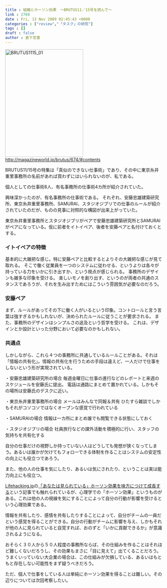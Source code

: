 ```yaml
---
title : 組織とホーソン効果　～BRUTUS11／15号を読んで～
link : 2769
date : Fri, 13 Nov 2009 02:45:43 +0000
categories : ["review","「タスク」の研究"]
tags : []
draft : false
author : 倉下忠憲
---
```


<img src="https://rashita.net/blog/wp-content/uploads/2009/11/BRUTUS1115_01.jpg" alt="BRUTUS1115_01" title="BRUTUS1115_01" width="250" height="344" class="alignnone size-full wp-image-2771" />
<a href="http://magazineworld.jp/brutus/674/#contents">http://magazineworld.jp/brutus/674/#contents</a>

BRUTUS11/15号の特集は「真似のできない仕事術」であり、その中に東京糸井重里事務所の名前があれば買わずにはいられないのが、私である。

個人としての仕事術8人、有名事務所の仕事術4カ所が紹介されていた。

興味深かったのが、有名事務所の仕事術である。
それぞれ、安藤忠雄建築研究所、東京糸井重里事務所、SAMURAI、スタジオジブリでの仕事のルールが紹介されていたのだが、ものの見事に対照的な構図が出来上がっていた。

東京糸井重里事務所とスタジオジブリがペアで安藤忠雄建築研究所とSAMURAIがペアになっている。仮に前者をイトイペア、後者を安藤ペアと名付けておくとする。

<h3>イトイペアの特徴</h3>
基本的に大雑把な感じ。特に安藤ペアと比較するとよりその大雑把な感じが見て取れる。
そこで働く従業員を一つのシステムに従わせる、というよりは各々が持っている力をいかに引き出すか、という視点が感じられる。
事務所のデザインも雑多な印象を受ける。
楽しいモノを創り出す、というのが両者の共通のスタンスであろうが、それを生み出すためにはこういう雰囲気が必要なのだろう。

<h3>安藤ペア</h3>
まず、ルールがあってその下に働く人がいるという印象。コントロールと言う言葉は強すぎるかもしれないが、決められたルールに従うことが要求される。
また、事務所のデザインはシンプルさの追及という哲学を受ける。
これは、デザインとか設計といった分野において必要なのかもしれない。

<h3>共通点</h3>
しかしながら、これら４つの事務所に共通しているルールことがある。それは「情報の共有化」。情報の共有化を行うための手段は違えど、一人だけで仕事をしないという形が実現されている。

・安藤忠雄建築研究所の場合
毎週金曜日に仕事の進行などのレポートと来週のスケジュールを安藤氏に提出。
電話は通路にまとめて置かれている。しかもその場所は安藤氏のデスクに近い。

・東京糸井重里事務所の場合
メールはみんなで同報＆共有
ひたすら雑談でしかもそれがコソコソではなくオープンな感覚で行われている

・SAMURAIの場合
情報は一カ所にまとめ誰でも閲覧できる状態にしておく

・スタジオジブリの場合
社員旅行などの課外活動を積極的に行い、スタッフの気持ちを共有化する

自分の仕事だけの視野しか持っていない人はどうしても発想が狭くなってしまう。あるいは誰かが欠けてもフォローできる体制を作ることはシステムの安定性の向上にも役立つであろう。

また、他の人の仕事を気にしたり、あるいは気にされたり、ということは実は能力向上にも役立つ。

<a href="http://lifehacking.jp/">Lifehacking.jp</a>の<a href="http://lifehacking.jp/2009/11/you-are-being-watched/">「あなたは見られている」ホーソン効果を味方につけて成長する</a>という記事でも触れられているが、心理学での「ホーソン効果」というものがある。これは他の人の視線を気にすることによって自分の行動が影響を受けるという心理効果である。

情報を共有したり、感情を共有したりすることによって、自分がチームの一員だという感覚を得ることができる。自分の行動がチームに影響を与え、しかもそれが他の人に見られていると自覚すれば、おのずと「いかに貢献できるか」が意識されるようになる。

おそらく３０人から５０人程度の事務所ならば、その仕組みを作ることはそれほど難しくないだろうし、その効果もまさに「目に見えて」出てくることだろう。
うまくいっていない大企業の場合は、この仕組みが欠損している、あるいはもともと存在しない可能性をまず疑うべきだろう。

ただ、個人で仕事をしている人は単純にホーソン効果を得ることは難しい。その辺りについては次回考察したい。

